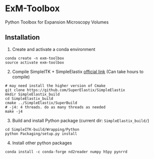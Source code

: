 # ExM-Toolbox
Python Toolbox for Expansion Microscopy Volumes


## Installation

1. Create and activate a conda environment
```
conda create -n exm-toolbox
source activate exm-toolbox
```

2. Compile SimpleITK + SimpleElastix [official link](https://simpleelastix.readthedocs.io/GettingStarted.html) (Can take hours to compile)
```
# may need install the higher version of Cmake
git clone https://github.com/SuperElastix/SimpleElastix
mkdir SimpleElastix_build
cd SimpleElastix_build
cmake ../SimpleElastix/SuperBuild
# -j4: 4 threads. do as many threads as needed
make -j4
```

3. Build and install Python package (current dir: `SimpleElastix_build/`)
```
cd SimpleITK-build/Wrapping/Python
python Packaging/setup.py install
```

4. Install other python packages
```
conda install -c conda-forge nd2reader numpy h5py pynrrd
```
